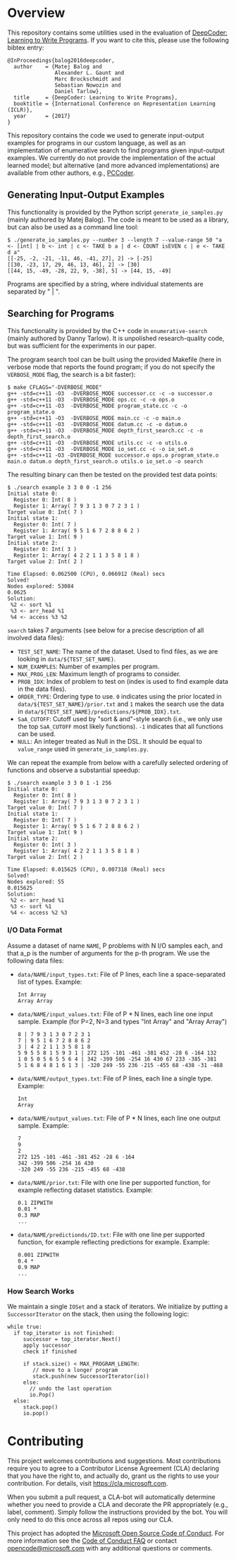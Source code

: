 # Overview

This repository contains some utilities used in the evaluation of [DeepCoder: Learning to Write Programs](https://arxiv.org/abs/1611.01989). If you want to cite this, please use the following bibtex entry:

```
@InProceedings{balog2016deepcoder,
  author    = {Matej Balog and
               Alexander L. Gaunt and
               Marc Brockschmidt and
               Sebastian Nowozin and
               Daniel Tarlow},
  title     = {DeepCoder: Learning to Write Programs},
  booktitle = {International Conference on Representation Learning (ICLR)},
  year      = {2017}
}
```

This repository contains the code we used to generate input-output examples for programs in our custom language, as well as an implementation of enumerative search to find programs given input-output examples. We currently do not provide the implementation of the actual learned model; but alternative (and more advanced implementations) are available from other authors, e.g., [PCCoder](https://github.com/amitz25/PCCoder).

## Generating Input-Output Examples

This functionality is provided by the Python script `generate_io_samples.py` (mainly authored by Matej Balog). The code is meant to be used as a library, but can also be used as a command line tool:

```
$ ./generate_io_samples.py --number 3 --length 7 --value-range 50 "a <- [int] | b <- int | c <- TAKE b a | d <- COUNT isEVEN c | e <- TAKE d a"
[[-25, -2, -21, -11, 46, -41, 27], 2] -> [-25]
[[30, -23, 17, 29, 46, 13, 46], 2] -> [30]
[[44, 15, -49, -28, 22, 9, -38], 5] -> [44, 15, -49]
```

Programs are specified by a string, where individual statements are separated by " | ".

## Searching for Programs

This functionality is provided by the C++ code in `enumerative-search` (mainly authored by Danny Tarlow). It is unpolished research-quality code, but was sufficient for the experiments in our paper.

The program search tool can be built using the provided Makefile (here in verbose mode that reports the found program; if you do not specify the `VERBOSE_MODE` flag, the search is a bit faster):
```
$ make CFLAGS="-DVERBOSE_MODE"
g++ -std=c++11 -O3  -DVERBOSE_MODE successor.cc -c -o successor.o
g++ -std=c++11 -O3  -DVERBOSE_MODE ops.cc -c -o ops.o
g++ -std=c++11 -O3  -DVERBOSE_MODE program_state.cc -c -o program_state.o
g++ -std=c++11 -O3  -DVERBOSE_MODE main.cc -c -o main.o
g++ -std=c++11 -O3  -DVERBOSE_MODE datum.cc -c -o datum.o
g++ -std=c++11 -O3  -DVERBOSE_MODE depth_first_search.cc -c -o depth_first_search.o
g++ -std=c++11 -O3  -DVERBOSE_MODE utils.cc -c -o utils.o
g++ -std=c++11 -O3  -DVERBOSE_MODE io_set.cc -c -o io_set.o
g++ -std=c++11 -O3 -DVERBOSE_MODE successor.o ops.o program_state.o main.o datum.o depth_first_search.o utils.o io_set.o -o search
```

The resulting binary can then be tested on the provided test data points:
```
$ ./search example 3 3 0 0 -1 256
Initial state 0:
  Register 0: Int( 8 )
  Register 1: Array( 7 9 3 1 3 0 7 2 3 1 )
Target value 0: Int( 7 )
Initial state 1:
  Register 0: Int( 7 )
  Register 1: Array( 9 5 1 6 7 2 8 8 6 2 )
Target value 1: Int( 9 )
Initial state 2:
  Register 0: Int( 3 )
  Register 1: Array( 4 2 2 1 1 3 5 8 1 8 )
Target value 2: Int( 2 )

Time Elapsed: 0.062500 (CPU), 0.066912 (Real) secs
Solved!
Nodes explored: 53084
0.0625
Solution:
 %2 <- sort %1
 %3 <- arr_head %1
 %4 <- access %3 %2
```

`search` takes 7 arguments (see below for a precise description of all involved data files):
* `TEST_SET_NAME`: The name of the dataset. Used to find files, as we are looking in `data/${TEST_SET_NAME}`.
* `NUM_EXAMPLES`: Number of examples per program.
* `MAX_PROG_LEN`: Maximum length of programs to consider.
* `PROB_IDX`: Index of problem to test on (index is used to find example data in the data files).
* `ORDER_TYPE`: Ordering type to use. `0` indicates using the prior located in `data/${TEST_SET_NAME}/prior.txt` and `1` makes the search use the data in `data/${TEST_SET_NAME}/predictions/${PROB_IDX}.txt`.
* `SaA_CUTOFF`: Cutoff used by "sort & and"-style search (i.e., we only use the top `SaA_CUTOFF` most likely functions). `-1` indicates that all functions can be used.
* `NULL`: An integer treated as Null in the DSL. It should be equal to `value_range` used in `generate_io_samples.py`.

We can repeat the example from below with a carefully selected ordering of functions and observe a substantial speedup:
```
$ ./search example 3 3 0 1 -1 256
Initial state 0:
  Register 0: Int( 8 )
  Register 1: Array( 7 9 3 1 3 0 7 2 3 1 )
Target value 0: Int( 7 )
Initial state 1:
  Register 0: Int( 7 )
  Register 1: Array( 9 5 1 6 7 2 8 8 6 2 )
Target value 1: Int( 9 )
Initial state 2:
  Register 0: Int( 3 )
  Register 1: Array( 4 2 2 1 1 3 5 8 1 8 )
Target value 2: Int( 2 )

Time Elapsed: 0.015625 (CPU), 0.007318 (Real) secs
Solved!
Nodes explored: 55
0.015625
Solution:
 %2 <- arr_head %1
 %3 <- sort %1
 %4 <- access %2 %3
```

### I/O Data Format
Assume a dataset of name `NAME`, P problems with N I/O samples each, and that a_p is the number of arguments for the p-th program.
We use the following data files:
 * `data/NAME/input_types.txt`: File of P lines, each line a space-separated list of types. Example:
   ```
   Int Array
   Array Array
   ```
 * `data/NAME/input_values.txt`: File of P * N lines, each line one input sample. Example (for P=2, N=3 and types "Int Array" and "Array Array")
   ```
   8 | 7 9 3 1 3 0 7 2 3 1
   7 | 9 5 1 6 7 2 8 8 6 2
   3 | 4 2 2 1 1 3 5 8 1 8
   5 9 5 5 8 1 5 9 3 1 | 272 125 -101 -461 -381 452 -28 6 -164 132
   1 0 5 0 5 6 5 5 6 4 | 342 -399 506 -254 16 430 67 233 -385 -381
   5 1 6 8 4 8 1 6 1 3 | -320 249 -55 236 -215 -455 68 -438 -31 -468
   ```
 * `data/NAME/output_types.txt`: File of P lines, each line a single type. Example:
   ```
   Int
   Array
   ```
 * `data/NAME/output_values.txt`: File of P * N lines, each line one output sample. Example:
   ```
   7
   9
   2
   272 125 -101 -461 -381 452 -28 6 -164
   342 -399 506 -254 16 430
   -320 249 -55 236 -215 -455 68 -438
   ```
 * `data/NAME/prior.txt`: File with one line per supported function, for example reflecting dataset statistics. Example:
   ```
   0.1 ZIPWITH
   0.01 *
   0.3 MAP
   ...
   ```
 * `data/NAME/predictionds/ID.txt`: File with one line per supported function, for example reflecting predictions for example. Example:
   ```
   0.001 ZIPWITH
   0.4 *
   0.9 MAP
   ...
   ```

### How Search Works

We maintain a single `IOSet` and a stack of iterators. We initialize
by putting a `SuccessorIterator` on the stack, then using the following
logic:

```
while true:
  if top_iterator is not finished:
     successor = top_iterator.Next()
     apply successor
     check if finished

     if stack.size() < MAX_PROGRAM_LENGTH:
        // move to a longer program
        stack.push(new SuccessorIterator(io))
     else:
       // undo the last operation
       io.Pop()
  else:
     stack.pop()
     io.pop()
```

# Contributing

This project welcomes contributions and suggestions.  Most contributions require you to agree to a
Contributor License Agreement (CLA) declaring that you have the right to, and actually do, grant us
the rights to use your contribution. For details, visit https://cla.microsoft.com.

When you submit a pull request, a CLA-bot will automatically determine whether you need to provide
a CLA and decorate the PR appropriately (e.g., label, comment). Simply follow the instructions
provided by the bot. You will only need to do this once across all repos using our CLA.

This project has adopted the [Microsoft Open Source Code of Conduct](https://opensource.microsoft.com/codeofconduct/).
For more information see the [Code of Conduct FAQ](https://opensource.microsoft.com/codeofconduct/faq/) or
contact [opencode@microsoft.com](mailto:opencode@microsoft.com) with any additional questions or comments.
